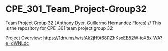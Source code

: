 # CPE_301_Team_Project-Group32
 Team Project Group 32 (Anthony Dyer, Guillermo Hernandez Flores)
// This is the repository for CPE_301 team project group 32

Project Overview:
https://1drv.ms/w/s!Ak2jH9t68l1ZhKsxEB52W-ioX8x-WA?e=dWNLdc
